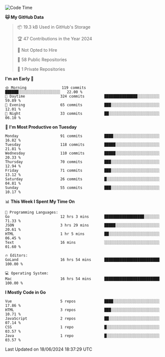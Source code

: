 <!--START_SECTION:waka-->
![Code Time](http://img.shields.io/badge/Code%20Time-1%2C143%20hrs-blue)

**🐱 My GitHub Data** 

> 📦 19.3 kB Used in GitHub's Storage 
 > 
> 🏆 47 Contributions in the Year 2024
 > 
> 🚫 Not Opted to Hire
 > 
> 📜 58 Public Repositories 
 > 
> 🔑 1 Private Repositories 
 > 
**I'm an Early 🐤** 

```text
🌞 Morning                119 commits         ██████░░░░░░░░░░░░░░░░░░░   22.00 % 
🌆 Daytime                324 commits         ███████████████░░░░░░░░░░   59.89 % 
🌃 Evening                65 commits          ███░░░░░░░░░░░░░░░░░░░░░░   12.01 % 
🌙 Night                  33 commits          ██░░░░░░░░░░░░░░░░░░░░░░░   06.10 % 
```
📅 **I'm Most Productive on Tuesday** 

```text
Monday                   91 commits          ████░░░░░░░░░░░░░░░░░░░░░   16.82 % 
Tuesday                  118 commits         █████░░░░░░░░░░░░░░░░░░░░   21.81 % 
Wednesday                110 commits         █████░░░░░░░░░░░░░░░░░░░░   20.33 % 
Thursday                 70 commits          ███░░░░░░░░░░░░░░░░░░░░░░   12.94 % 
Friday                   71 commits          ███░░░░░░░░░░░░░░░░░░░░░░   13.12 % 
Saturday                 26 commits          █░░░░░░░░░░░░░░░░░░░░░░░░   04.81 % 
Sunday                   55 commits          ███░░░░░░░░░░░░░░░░░░░░░░   10.17 % 
```


📊 **This Week I Spent My Time On** 

```text
💬 Programming Languages: 
Go                       12 hrs 3 mins       ██████████████████░░░░░░░   71.33 % 
JSON                     3 hrs 29 mins       █████░░░░░░░░░░░░░░░░░░░░   20.61 % 
HTML                     1 hr 5 mins         ██░░░░░░░░░░░░░░░░░░░░░░░   06.45 % 
Text                     16 mins             ░░░░░░░░░░░░░░░░░░░░░░░░░   01.60 % 

🔥 Editors: 
GoLand                   16 hrs 54 mins      █████████████████████████   100.00 % 

💻 Operating System: 
Mac                      16 hrs 54 mins      █████████████████████████   100.00 % 
```

**I Mostly Code in Go** 

```text
Vue                      5 repos             ████░░░░░░░░░░░░░░░░░░░░░   17.86 % 
HTML                     3 repos             ███░░░░░░░░░░░░░░░░░░░░░░   10.71 % 
JavaScript               2 repos             ██░░░░░░░░░░░░░░░░░░░░░░░   07.14 % 
CSS                      1 repo              █░░░░░░░░░░░░░░░░░░░░░░░░   03.57 % 
Java                     1 repo              █░░░░░░░░░░░░░░░░░░░░░░░░   03.57 % 
```




 Last Updated on 18/06/2024 18:37:29 UTC
<!--END_SECTION:waka-->
